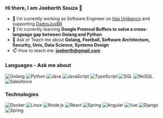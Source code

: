 ### Hi there, I am Joeberth Souza 👋

- 🔭 I’m currently working as Software Engineer on [Itaú Unibanco](https://www.itau.com.br/) and supporting [DadosJusBR](https://dadosjusbr.org/)
- 🌱 I’m currently learning **Google Protocol Buffers to solve a cross-language gap between Golang and Python**
- 💬 Ask or Teach me about **Golang, Football, Software Architecture, Security, Unix, Data Science, Systems Design**
- 📫 How to reach me: **joeberth@gmail.com**



### Languages - Ask me about

![Golang](https://img.shields.io/badge/-Golang-000?&logo=Go)
![Python](https://img.shields.io/badge/-Python-000?&logo=Python)
![Java](https://img.shields.io/badge/-Java-000?&logo=Java&logoColor=007396)
![JavaScript](https://img.shields.io/badge/-JavaScript-000?&logo=JavaScript)
![TypeScript](https://img.shields.io/badge/-TypeScript-000?&logo=TypeScript)
![SQL](https://img.shields.io/badge/-SQL-000?&logo=MySQL)
![NoSQL](https://img.shields.io/badge/-SQL-000?&logo=MongoDB)
![Salesforce](https://img.shields.io/badge/-Salesforce-000?&logo=Salesforce)

### Technologies

![Docker](https://img.shields.io/badge/-Docker-000?&logo=Docker)
![Linux](https://img.shields.io/badge/-Linux-000?&logo=Linux)
![Node.js](https://img.shields.io/badge/-Node.js-000?&logo=node.js)
![React](https://img.shields.io/badge/-React-000?&logo=React)
![Spring](https://img.shields.io/badge/-Spring-000?&logo=Spring)
![Angular](https://img.shields.io/badge/-Angular-000?&logo=Angular)
![Vue](https://img.shields.io/badge/-Vue-000?&logo=Vue)
![Django](https://img.shields.io/badge/-Django-000?&logo=Django)
![Spring](https://img.shields.io/badge/-Spring-000?&logo=Spring)


